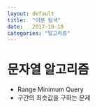 ```yaml
---
layout: default
title:  "이분 탐색"
date:   2017-10-10
categories: "알고리즘"
---
```


# 문자열 알고리즘 
* Range Minimum Query
* 구간의 최솟값을 구하는 문제
